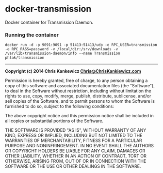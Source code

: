 docker-transmission
===================

Docker container for Transmission Daemon.


### Running the container

    docker run -d -p 9091:9091 -p 51413:51413/udp -e RPC_USER=transmission -e RPC_PASS=password -v /local/dir:/srv/downloads -v /var/lib/transmission-daemon/info --name Transmission phlak/transmission


-----

**Copyright (c) 2014 Chris Kankewicz <Chris@ChrisKankiewicz.com>**

Permission is hereby granted, free of charge, to any person obtaining a copy
of this software and associated documentation files (the "Software"), to deal
in the Software without restriction, including without limitation the rights
to use, copy, modify, merge, publish, distribute, sublicense, and/or sell
copies of the Software, and to permit persons to whom the Software is
furnished to do so, subject to the following conditions:

The above copyright notice and this permission notice shall be included in
all copies or substantial portions of the Software.

THE SOFTWARE IS PROVIDED "AS IS", WITHOUT WARRANTY OF ANY KIND, EXPRESS OR
IMPLIED, INCLUDING BUT NOT LIMITED TO THE WARRANTIES OF MERCHANTABILITY,
FITNESS FOR A PARTICULAR PURPOSE AND NONINFRINGEMENT. IN NO EVENT SHALL THE
AUTHORS OR COPYRIGHT HOLDERS BE LIABLE FOR ANY CLAIM, DAMAGES OR OTHER
LIABILITY, WHETHER IN AN ACTION OF CONTRACT, TORT OR OTHERWISE, ARISING FROM,
OUT OF OR IN CONNECTION WITH THE SOFTWARE OR THE USE OR OTHER DEALINGS IN
THE SOFTWARE.
